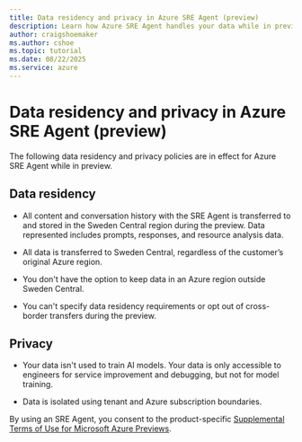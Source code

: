 ```yaml
---
title: Data residency and privacy in Azure SRE Agent (preview)
description: Learn how Azure SRE Agent handles your data while in preview.
author: craigshoemaker
ms.author: cshoe
ms.topic: tutorial
ms.date: 08/22/2025
ms.service: azure
---
```


# Data residency and privacy in Azure SRE Agent (preview)

The following data residency and privacy policies are in effect for Azure SRE Agent while in preview.

## Data residency

- All content and conversation history with the SRE Agent is transferred to and stored in the Sweden Central region during the preview. Data represented includes prompts, responses, and resource analysis data.  

- All data is transferred to Sweden Central, regardless of the customer’s original Azure region.  

- You don't have the option to keep data in an Azure region outside Sweden Central.

- You can't specify data residency requirements or opt out of cross-border transfers during the preview.

## Privacy

- Your data isn't used to train AI models. Your data is only accessible to engineers for service improvement and debugging, but not for model training.

- Data is isolated using tenant and Azure subscription boundaries.

By using an SRE Agent, you consent to the product-specific [Supplemental Terms of Use for Microsoft Azure Previews](https://azure.microsoft.com/support/legal/preview-supplemental-terms/).
